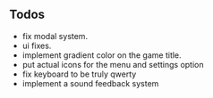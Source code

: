 ## Todos

- fix modal system.
- ui fixes.
- implement gradient color on the game title.
- put actual icons for the menu and settings option
- fix keyboard to be truly qwerty
- implement a sound feedback system
